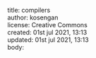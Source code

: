 title: compilers <br>
author: kosengan <br>
license: Creative Commons <br>
created: 01st jul 2021, 13:13 <br>
updated: 01st jul 2021, 13:13 <br>
body:
